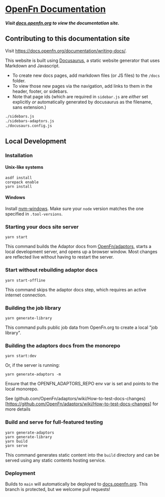 # [OpenFn Documentation](https://docs.openfn.org)

**_Visit [docs.openfn.org](https://docs.openfn.org) to view the documentation
site._**

## Contributing to this documentation site

Visit https://docs.openfn.org/documentation/writing-docs/.

This website is built using [Docusaurus](https://docusaurus.io/), a static
website generator that uses Markdown and Javascript.

- To create new docs pages, add markdown files (or JS files) to the `/docs`
  folder.
- To view those new pages via the navigation, add links to them in the header,
  footer, or sidebars.
- Note that page ids (which are required in `sidebar.js` are _either_ set
  explicitly _or_ automatically generated by docusaurus as the filename, sans
  extension.)

```sh
./sidebars.js
./sidebars-adaptors.js
./docusaurs.config.js
```

## Local Development

### Installation

#### Unix-like systems

```console
asdf install
corepack enable
yarn install
```

#### Windows

Install [nvm-windows](https://github.com/coreybutler/nvm-windows). Make sure
your `node` version matches the one specified in `.tool-versions`.

### Starting your docs site server

```console
yarn start
```

This command builds the Adaptor docs from
[OpenFn/adaptors](https://github.com/OpenFn/adaptors), starts a local
development server, and opens up a browser window. Most changes are reflected
live without having to restart the server.

### Start without rebuilding adaptor docs

```
yarn start-offline
```

This command skips the adaptor docs step, which requires an active internet
connection.

### Building the job library

```
yarn generate-library
```

This command pulls public job data from OpenFn.org to create a local "job
library".

### Building the adaptors docs from the monorepo

```
yarn start:dev
```

Or, if the server is running:

```
yarn generate-adaptors -m
```

Ensure that the OPENFN_ADAPTORS_REPO env var is set and points to the local
monorepo.

See
(github.com/OpenFn/adaptors/wiki/How-to-test-docs-changes)[https://github.com/OpenFn/adaptors/wiki/How-to-test-docs-changes]
for more details

### Build and serve for full-featured testing

```console
yarn generate-adaptors
yarn generate-library
yarn build
yarn serve
```

This command generates static content into the `build` directory and can be
served using any static contents hosting service.

### Deployment

Builds to `main` will automatically be deployed to
[docs.openfn.org](https://docs.openfn.org). This branch is protected, but we
welcome pull requests!
